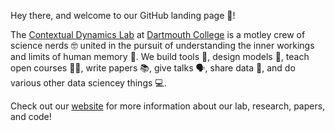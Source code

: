 Hey there, and welcome to our GitHub landing page 👋!

The [Contextual Dynamics Lab](https://github.com/ContextLab) at [Dartmouth College](https://www.dartmouth.edu) is a motley crew of science nerds 🤓 united in the pursuit of understanding the inner workings and limits of human memory 🧠. We build tools 🧰, design models 🤖, teach open courses 🧑‍🏫, write papers 📚, give talks 🗣️, share data 💾, and do various other data sciencey things 💻.

Check out our [website](https://www.context-lab.com/) for more information about our lab, research, papers, and code!
